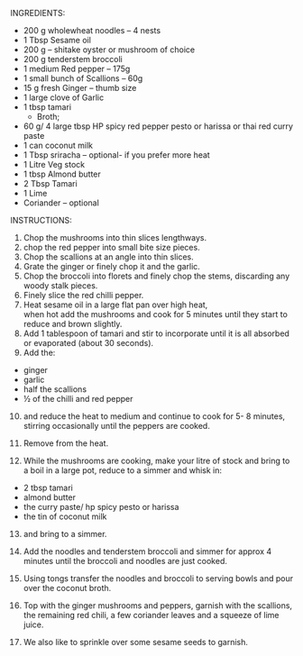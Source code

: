 INGREDIENTS:

- 200 g wholewheat noodles – 4 nests
- 1 Tbsp Sesame oil
- 200 g – shitake oyster or mushroom of choice
- 200 g tenderstem broccoli
- 1 medium Red pepper – 175g
- 1 small bunch of Scallions – 60g
- 15 g fresh Ginger – thumb size
- 1 large clove of Garlic
- 1 tbsp tamari
  - Broth;
- 60 g/ 4 large tbsp HP spicy red pepper pesto or harissa or thai red curry paste
- 1 can coconut milk
- 1 Tbsp sriracha – optional- if you prefer more heat
- 1 Litre Veg stock
- 1 tbsp Almond butter
- 2 Tbsp Tamari
- 1 Lime
- Coriander – optional

INSTRUCTIONS:

1. Chop the mushrooms into thin slices lengthways.
2. chop the red pepper into small bite size pieces.
3. Chop the scallions at an angle into thin slices.
4. Grate the ginger or finely chop it and the garlic.
5. Chop the broccoli into florets and finely chop the stems, discarding any woody stalk pieces.
6. Finely slice the red chilli pepper.
7. Heat sesame oil in a large flat pan over high heat,  
   when hot add the mushrooms and cook for 5 minutes until they start to reduce and brown slightly.
8. Add 1 tablespoon of tamari and stir to incorporate until it is all absorbed or evaporated (about 30 seconds).
9. Add the:

- ginger
- garlic
- half the scallions
- ½ of the chilli and red pepper

10. and reduce the heat to medium and continue to cook for 5- 8 minutes,
    stirring occasionally until the peppers are cooked.

11. Remove from the heat.
12. While the mushrooms are cooking, make your litre of stock and bring to a boil in a large pot, reduce to a simmer and whisk in:

- 2 tbsp tamari
- almond butter
- the curry paste/ hp spicy pesto or harissa
- the tin of coconut milk

13. and bring to a simmer.

14. Add the noodles and tenderstem broccoli and simmer for approx 4 minutes until the broccoli and noodles are just cooked.
15. Using tongs transfer the noodles and broccoli to serving bowls and pour over the coconut broth.
16. Top with the ginger mushrooms and peppers, garnish with the scallions, the remaining red chili, a few coriander leaves and a squeeze of lime juice.
17. We also like to sprinkle over some sesame seeds to garnish.
